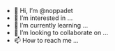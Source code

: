 - 👋 Hi, I’m @noppadet
- 👀 I’m interested in ...
- 🌱 I’m currently learning ...
- 💞️ I’m looking to collaborate on ...
- 📫 How to reach me ...

<!---
noppadet/noppadet is a ✨ special ✨ repository because its `README.md` (this file) appears on your GitHub profile.
You can click the Preview link to take a look at your changes.
--->
